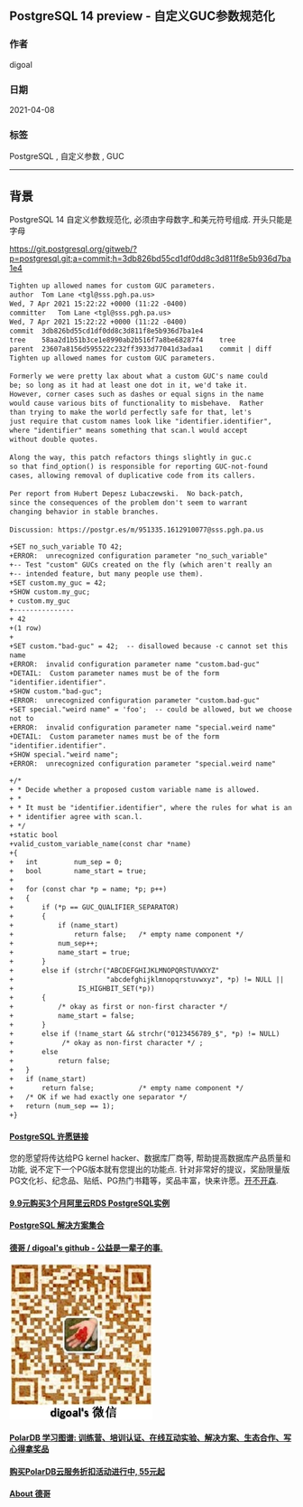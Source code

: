 ## PostgreSQL 14 preview - 自定义GUC参数规范化     
              
### 作者              
digoal              
              
### 日期              
2021-04-08               
              
### 标签              
PostgreSQL , 自定义参数 , GUC    
              
----              
              
## 背景       
PostgreSQL 14 自定义参数规范化, 必须由字母数字_和美元符号组成. 开头只能是字母  
  
https://git.postgresql.org/gitweb/?p=postgresql.git;a=commit;h=3db826bd55cd1df0dd8c3d811f8e5b936d7ba1e4  
  
```  
Tighten up allowed names for custom GUC parameters.  
author	Tom Lane <tgl@sss.pgh.pa.us>	  
Wed, 7 Apr 2021 15:22:22 +0000 (11:22 -0400)  
committer	Tom Lane <tgl@sss.pgh.pa.us>	  
Wed, 7 Apr 2021 15:22:22 +0000 (11:22 -0400)  
commit	3db826bd55cd1df0dd8c3d811f8e5b936d7ba1e4  
tree	58aa2d1b51b3ce1e8990ab2b516f7a8be68287f4	tree  
parent	23607a8156d595522c232ff3933d77041d3adaa1	commit | diff  
Tighten up allowed names for custom GUC parameters.  
  
Formerly we were pretty lax about what a custom GUC's name could  
be; so long as it had at least one dot in it, we'd take it.  
However, corner cases such as dashes or equal signs in the name  
would cause various bits of functionality to misbehave.  Rather  
than trying to make the world perfectly safe for that, let's  
just require that custom names look like "identifier.identifier",  
where "identifier" means something that scan.l would accept  
without double quotes.  
  
Along the way, this patch refactors things slightly in guc.c  
so that find_option() is responsible for reporting GUC-not-found  
cases, allowing removal of duplicative code from its callers.  
  
Per report from Hubert Depesz Lubaczewski.  No back-patch,  
since the consequences of the problem don't seem to warrant  
changing behavior in stable branches.  
  
Discussion: https://postgr.es/m/951335.1612910077@sss.pgh.pa.us  
```  
  
```  
+SET no_such_variable TO 42;  
+ERROR:  unrecognized configuration parameter "no_such_variable"  
+-- Test "custom" GUCs created on the fly (which aren't really an  
+-- intended feature, but many people use them).  
+SET custom.my_guc = 42;  
+SHOW custom.my_guc;  
+ custom.my_guc   
+---------------  
+ 42  
+(1 row)  
+  
+SET custom."bad-guc" = 42;  -- disallowed because -c cannot set this name  
+ERROR:  invalid configuration parameter name "custom.bad-guc"  
+DETAIL:  Custom parameter names must be of the form "identifier.identifier".  
+SHOW custom."bad-guc";  
+ERROR:  unrecognized configuration parameter "custom.bad-guc"  
+SET special."weird name" = 'foo';  -- could be allowed, but we choose not to  
+ERROR:  invalid configuration parameter name "special.weird name"  
+DETAIL:  Custom parameter names must be of the form "identifier.identifier".  
+SHOW special."weird name";  
+ERROR:  unrecognized configuration parameter "special.weird name"  
```  
  
```  
+/*  
+ * Decide whether a proposed custom variable name is allowed.  
+ *  
+ * It must be "identifier.identifier", where the rules for what is an  
+ * identifier agree with scan.l.  
+ */  
+static bool  
+valid_custom_variable_name(const char *name)  
+{  
+   int         num_sep = 0;  
+   bool        name_start = true;  
+  
+   for (const char *p = name; *p; p++)  
+   {  
+       if (*p == GUC_QUALIFIER_SEPARATOR)  
+       {  
+           if (name_start)  
+               return false;   /* empty name component */  
+           num_sep++;  
+           name_start = true;  
+       }  
+       else if (strchr("ABCDEFGHIJKLMNOPQRSTUVWXYZ"  
+                       "abcdefghijklmnopqrstuvwxyz", *p) != NULL ||  
+                IS_HIGHBIT_SET(*p))  
+       {  
+           /* okay as first or non-first character */  
+           name_start = false;  
+       }  
+       else if (!name_start && strchr("0123456789_$", *p) != NULL)  
+            /* okay as non-first character */ ;  
+       else  
+           return false;  
+   }  
+   if (name_start)  
+       return false;           /* empty name component */  
+   /* OK if we had exactly one separator */  
+   return (num_sep == 1);  
+}  
```  
      
  
#### [PostgreSQL 许愿链接](https://github.com/digoal/blog/issues/76 "269ac3d1c492e938c0191101c7238216")
您的愿望将传达给PG kernel hacker、数据库厂商等, 帮助提高数据库产品质量和功能, 说不定下一个PG版本就有您提出的功能点. 针对非常好的提议，奖励限量版PG文化衫、纪念品、贴纸、PG热门书籍等，奖品丰富，快来许愿。[开不开森](https://github.com/digoal/blog/issues/76 "269ac3d1c492e938c0191101c7238216").  
  
  
#### [9.9元购买3个月阿里云RDS PostgreSQL实例](https://www.aliyun.com/database/postgresqlactivity "57258f76c37864c6e6d23383d05714ea")
  
  
#### [PostgreSQL 解决方案集合](https://yq.aliyun.com/topic/118 "40cff096e9ed7122c512b35d8561d9c8")
  
  
#### [德哥 / digoal's github - 公益是一辈子的事.](https://github.com/digoal/blog/blob/master/README.md "22709685feb7cab07d30f30387f0a9ae")
  
  
![digoal's wechat](../pic/digoal_weixin.jpg "f7ad92eeba24523fd47a6e1a0e691b59")
  
  
#### [PolarDB 学习图谱: 训练营、培训认证、在线互动实验、解决方案、生态合作、写心得拿奖品](https://www.aliyun.com/database/openpolardb/activity "8642f60e04ed0c814bf9cb9677976bd4")
  
  
#### [购买PolarDB云服务折扣活动进行中, 55元起](https://www.aliyun.com/activity/new/polardb-yunparter?userCode=bsb3t4al "e0495c413bedacabb75ff1e880be465a")
  
  
#### [About 德哥](https://github.com/digoal/blog/blob/master/me/readme.md "a37735981e7704886ffd590565582dd0")
  
